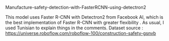 Manufacture-safety-detection-with-FasterRCNN-using-detectron2

This model uses Faster R-CNN with Detectron2 from Facebook AI, which is the best implementation of Faster R-CNN with greater flexibility . As usual, I used Tunisian to explain things in the comments.
Dataset source :
https://universe.roboflow.com/roboflow-100/construction-safety-gsnvb
